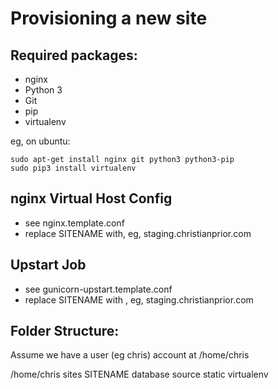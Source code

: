 Provisioning a new site
=======================

## Required packages:

* nginx
* Python 3
* Git
* pip
* virtualenv

eg, on ubuntu:

	sudo apt-get install nginx git python3 python3-pip
	sudo pip3 install virtualenv

## nginx Virtual Host Config

* see nginx.template.conf
* replace SITENAME with, eg, staging.christianprior.com

## Upstart Job

* see gunicorn-upstart.template.conf
* replace SITENAME with , eg, staging.christianprior.com

## Folder Structure:
Assume we have a user (eg chris) account at /home/chris

/home/chris
    sites
        SITENAME
            database
            source
            static
            virtualenv
